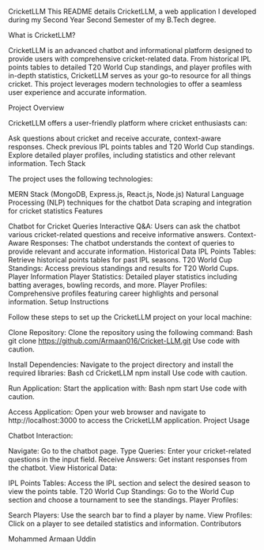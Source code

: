 CricketLLM
This README details CricketLLM, a web application I developed during my Second Year Second Semester of my B.Tech degree.

What is CricketLLM?

CricketLLM is an advanced chatbot and informational platform designed to provide users with comprehensive cricket-related data. From historical IPL points tables to detailed T20 World Cup standings, and player profiles with in-depth statistics, CricketLLM serves as your go-to resource for all things cricket. This project leverages modern technologies to offer a seamless user experience and accurate information.

Project Overview

CricketLLM offers a user-friendly platform where cricket enthusiasts can:

Ask questions about cricket and receive accurate, context-aware responses.
Check previous IPL points tables and T20 World Cup standings.
Explore detailed player profiles, including statistics and other relevant information.
Tech Stack

The project uses the following technologies:

MERN Stack (MongoDB, Express.js, React.js, Node.js)
Natural Language Processing (NLP) techniques for the chatbot
Data scraping and integration for cricket statistics
Features

Chatbot for Cricket Queries
Interactive Q&A: Users can ask the chatbot various cricket-related questions and receive informative answers.
Context-Aware Responses: The chatbot understands the context of queries to provide relevant and accurate information.
Historical Data
IPL Points Tables: Retrieve historical points tables for past IPL seasons.
T20 World Cup Standings: Access previous standings and results for T20 World Cups.
Player Information
Player Statistics: Detailed player statistics including batting averages, bowling records, and more.
Player Profiles: Comprehensive profiles featuring career highlights and personal information.
Setup Instructions

Follow these steps to set up the CricketLLM project on your local machine:

Clone Repository: Clone the repository using the following command:
Bash
git clone https://github.com/Armaan016/Cricket-LLM.git
Use code with caution.

Install Dependencies: Navigate to the project directory and install the required libraries:
Bash
cd CricketLLM
npm install
Use code with caution.

Run Application: Start the application with:
Bash
npm start
Use code with caution.

Access Application: Open your web browser and navigate to http://localhost:3000 to access the CricketLLM application.
Project Usage

Chatbot Interaction:

Navigate: Go to the chatbot page.
Type Queries: Enter your cricket-related questions in the input field.
Receive Answers: Get instant responses from the chatbot.
View Historical Data:

IPL Points Tables: Access the IPL section and select the desired season to view the points table.
T20 World Cup Standings: Go to the World Cup section and choose a tournament to see the standings.
Player Profiles:

Search Players: Use the search bar to find a player by name.
View Profiles: Click on a player to see detailed statistics and information.
Contributors

Mohammed Armaan Uddin
